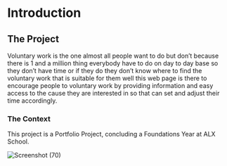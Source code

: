 
# Introduction
## The Project
Voluntary work is the one almost all people want to do but don’t  because there is 1 and a million thing everybody have to do  on day to day base so they don’t have time or if they do they don’t know where to find the voluntary work that is suitable for them well this web page is there to encourage people to voluntary work by providing information and easy access to the cause they are interested in  so that can set and adjust their time accordingly. 
### The Context
This project is a Portfolio Project, concluding a Foundations Year at ALX School. 

![Screenshot (70)](https://github.com/ethioendu/Ethio-Debo-project/assets/117819326/e6cd6088-7b51-4e74-ac2f-412a4306be68)
